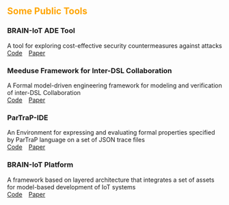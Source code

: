 <!---
## <span style="color:orange"> Some Deep Learning Developments </span>

#### 

#### 

#### 
--->
## <span style="color:orange"> Some Public Tools </span>

### BRAIN-IoT ADE Tool 
A tool for exploring cost-effective security countermeasures against attacks </br > 
[Code](https://github.com/eclipse-researchlabs/brain-iot-Attack-Defence-Exploration) &ensp;
[Paper](https://ieeexplore.ieee.org/abstract/document/9134200)

### Meeduse Framework for Inter-DSL Collaboration 
A Formal model-driven engineering framework for modeling and verification of inter-DSL Collaboration </br > 
[Code](https://github.com/SalimChehida/Inter-DSL-Collaboration) &ensp;
[Paper](https://link.springer.com/chapter/10.1007/978-3-031-35361-1_13)

### ParTraP-IDE 
An Environment for expressing and evaluating formal properties specified by ParTraP language on a set of JSON trace files </br > 
[Code](https://gricad-gitlab.univ-grenoble-alpes.fr/modmed/partrap-ide) &ensp;
[Paper](https://link.springer.com/chapter/10.1007/978-3-030-03769-7_26)

### BRAIN-IoT Platform 
A framework based on layered architecture that integrates a set of assets for model-based development of IoT systems </br > 
[Code](https://github.com/eclipse-researchlabs/brain-iot) &ensp;
[Paper](https://www.scitepress.org/Link.aspx?doi=10.5220/0011086000003194)

 